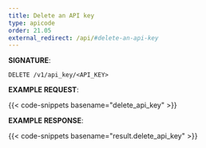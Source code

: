 ```yaml
---
title: Delete an API key
type: apicode
order: 21.05
external_redirect: /api/#delete-an-api-key
---
```



**SIGNATURE**:


`DELETE /v1/api_key/<API_KEY>`


**EXAMPLE REQUEST**:


{{< code-snippets basename="delete_api_key" >}}


**EXAMPLE RESPONSE**:


{{< code-snippets basename="result.delete_api_key" >}}
